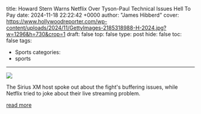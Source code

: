 title: Howard Stern Warns Netflix Over Tyson-Paul Technical Issues Hell To Pay
date: 2024-11-18 22:22:42 +0000
author: "James Hibberd"
cover: https://www.hollywoodreporter.com/wp-content/uploads/2024/11/GettyImages-2185318988-H-2024.jpg?w=1296&h=730&crop=1
draft: false
top: false
type: post
hide: false
toc: false
tags:
  - Sports
categories:
  - sports
---

![](https://www.hollywoodreporter.com/wp-content/uploads/2024/11/GettyImages-2185318988-H-2024.jpg?w=1296&h=730&crop=1)

The Sirius XM host spoke out about the fight's buffering issues, while Netflix tried to joke about their live streaming problem.

[read more](https://www.hollywoodreporter.com/tv/tv-news/howard-stern-netflix-tyson-paul-buffering-1236065239/)
